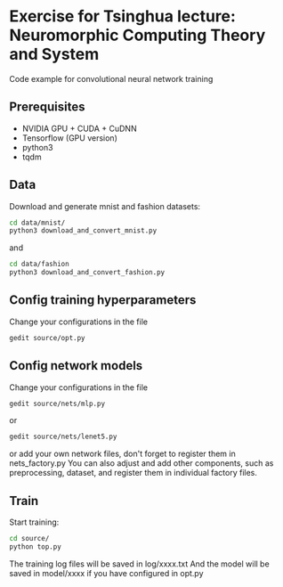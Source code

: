 # Exercise for Tsinghua lecture: Neuromorphic Computing Theory and System

Code example for convolutional neural network training

## Prerequisites
- NVIDIA GPU + CUDA + CuDNN
- Tensorflow (GPU version)
- python3
- tqdm


## Data
Download and generate mnist and fashion datasets:
```bash
cd data/mnist/
python3 download_and_convert_mnist.py
```
and
```bash
cd data/fashion
python3 download_and_convert_fashion.py
```

## Config training hyperparameters
Change your configurations in the file
```bash
gedit source/opt.py
```

## Config network models
Change your configurations in the file
```bash
gedit source/nets/mlp.py
```
or
```bash
gedit source/nets/lenet5.py
```
or add your own network files, don't forget to register them in nets_factory.py
You can also adjust and add other components, such as preprocessing, dataset, and register them in individual factory files.

## Train
Start training:
```bash
cd source/
python top.py
```
The training log files will be saved in log/xxxx.txt
And the model will be saved in model/xxxx if you have configured in opt.py